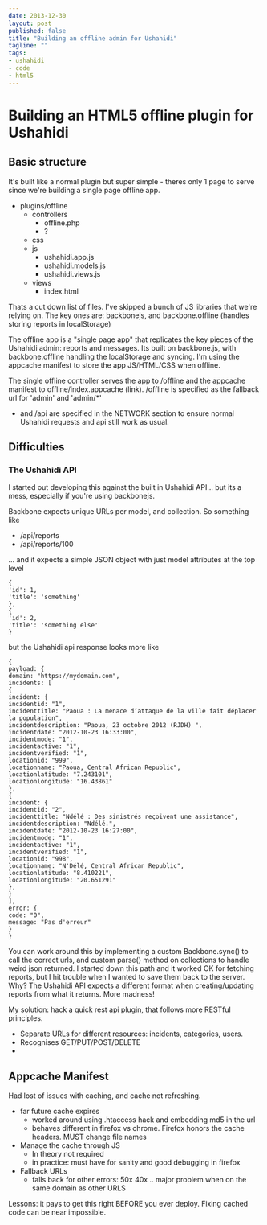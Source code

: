 ```yaml
---
date: 2013-12-30
layout: post
published: false
title: "Building an offline admin for Ushahidi"
tagline: ""
tags:
- ushahidi
- code
- html5
---
```


# Building an HTML5 offline plugin for Ushahidi

## Basic structure

It's built like a normal plugin but super simple - theres only 1 page to serve since we're building a single page offline app.

* plugins/offline
  * controllers
    * offline.php
    * ?
  * css
  * js
    * ushahidi.app.js
    * ushahidi.models.js
    * ushahidi.views.js
  * views
    * index.html

Thats a cut down list of files. I've skipped a bunch of JS libraries that we're relying on. The key ones are: backbonejs, and backbone.offline (handles storing reports in localStorage)

The offline app is a "single page app" that replicates the key pieces of the Ushahidi admin: reports and messages. Its built on backbone.js, with backbone.offline handling the localStorage and syncing. I'm using the appcache manifest to store the app JS/HTML/CSS when offline.

The single offline controller serves the app to /offline and the appcache manifest to offline/index.appcache (link).
/offline is specified as the fallback url for 'admin' and 'admin/*'
* and /api are specified in the  NETWORK section to ensure normal Ushahidi requests and api still work as usual.


## Difficulties

### The Ushahidi API

I started out developing this against the built in Ushahidi API... but its a mess, especially if you're using backbonejs.

Backbone expects unique URLs per model, and collection. So something like

* /api/reports
* /api/reports/100

... and it expects a simple JSON object with just model attributes at the top level

```
{
'id': 1,
'title': 'something'
},
{
'id': 2,
'title': 'something else'
}
```

but the Ushahidi api response looks more like

```
{
payload: {
domain: "https://mydomain.com",
incidents: [
{
incident: {
incidentid: "1",
incidenttitle: "Paoua : La menace d’attaque de la ville fait déplacer la population",
incidentdescription: "Paoua, 23 octobre 2012 (RJDH) ",
incidentdate: "2012-10-23 16:33:00",
incidentmode: "1",
incidentactive: "1",
incidentverified: "1",
locationid: "999",
locationname: "Paoua, Central African Republic",
locationlatitude: "7.243101",
locationlongitude: "16.43861"
},
{
incident: {
incidentid: "2",
incidenttitle: "Ndélé : Des sinistrés reçoivent une assistance",
incidentdescription: "Ndélé.",
incidentdate: "2012-10-23 16:27:00",
incidentmode: "1",
incidentactive: "1",
incidentverified: "1",
locationid: "998",
locationname: "N'Délé, Central African Republic",
locationlatitude: "8.410221",
locationlongitude: "20.651291"
},
}
],
error: {
code: "0",
message: "Pas d'erreur"
}
}
```

You can work around this by implementing a custom Backbone.sync() to call the correct urls, and custom parse() method on collections to handle weird json returned.
I started down this path and it worked OK for fetching reports, but I hit trouble when I wanted to save them back to the server. Why? The Ushahidi API expects a different format when creating/updating reports from what it returns. More madness!

My solution: hack a quick rest api plugin, that follows more RESTful principles.

* Separate URLs for different resources: incidents, categories, users.
* Recognises GET/PUT/POST/DELETE
*

## Appcache Manifest

Had lost of issues with caching, and cache not refreshing.

* far future cache expires
  * worked around using .htaccess hack and embedding md5 in the url
  * behaves different in firefox vs chrome. Firefox honors the cache headers. MUST change file names
* Manage the cache through JS
  * In theory not required
  * in practice: must have for sanity and good debugging in firefox
* Fallback URLs
  * falls back for other errors: 50x 40x .. major problem when on the same domain as other URLS


Lessons: it pays to get this right BEFORE you ever deploy. Fixing cached code can be near impossible.

